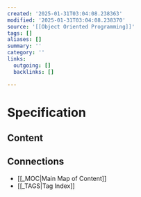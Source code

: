 ```yaml
---
created: '2025-01-31T03:04:08.238363'
modified: '2025-01-31T03:04:08.238370'
source: '[[Object Oriented Programming]]'
tags: []
aliases: []
summary: ''
category: ''
links:
  outgoing: []
  backlinks: []

---
```


# Specification

## Content


## Connections
- [[_MOC|Main Map of Content]]
- [[_TAGS|Tag Index]]
